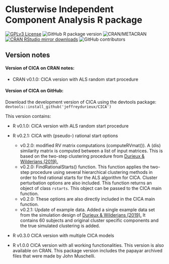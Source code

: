 # Clusterwise Independent Component Analysis R package

[![GPLv3 License](https://img.shields.io/badge/License-GPL%20v3-yellow.svg)](https://opensource.org/licenses/) ![GitHub R package version](https://img.shields.io/github/r-package/v/jeffreydurieux/CICA) ![CRAN/METACRAN](https://img.shields.io/cran/v/CICA) [![CRAN RStudio mirror downloads](https://cranlogs.r-pkg.org/badges/grand-total/CICA?color=blue)](https://r-pkg.org/pkg/CICA) ![GitHub contributors](https://img.shields.io/github/contributors/jeffreydurieux/CICA)

## Version notes

#### Version of CICA on CRAN notes:

-   CRAN v0.1.0: CICA version with ALS random start procedure

#### Version of CICA on GitHub:

Download the development version of CICA using the devtools package: `devtools::install_github('jeffreydurieux/CICA')`

This version contains:

-   R v0.1.0: CICA version with ALS random start procedure

-   R v0.2.1: CICA with (pseudo-) rational start options

    -   v0.2.0: modified RV matrix computations (computeRVmat()). A (dis) similarity matrix is computed between a list of input matrices. This is based on the two-step clustering procedure from [Durieux & Wilderjans (2019).](https://link.springer.com/article/10.1007/s41237-019-00086-4)
    -   v0.2.0: FindRationalStarts() function. This function applies the two-step procedure using several hierarchical clustering methods in order to find rational starts for the ALS algorithm for CICA. Cluster perturbation options are also included. This function returns an object of class `rstarts`. This object can be passed to the CICA main function.
    -   v0.2.0: These options are also directly included in the CICA main function.
    -   v0.2.1: Update of example data. Added a single example data set from the simulation design of [Durieux & Wilderjans (2019).](https://link.springer.com/article/10.1007/s41237-019-00086-4) It contains 60 subjects and original cluster specific components and the true simulated clustering is added.

-   R v0.3.0 CICA version with multiple CICA models

-   R v1.0.0 CICA version with all working functionalities. This version is also available on CRAN. This package version includes the papayar archived files that were made by John Muschelli.

